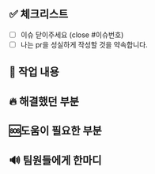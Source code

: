 ## ✅ 체크리스트
- [ ] 이슈 닫이주세요 (close #이슈번호)
- [ ] 나는 pr을 성실하게 작성할 것을 약속합니다.
## 🚀 작업 내용

## 🔥 해결했던 부분

## 🆘도움이 필요한 부분

## 🔊 팀원들에게 한마디
